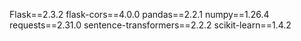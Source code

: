 Flask==2.3.2
flask-cors==4.0.0
pandas==2.2.1
numpy==1.26.4
requests==2.31.0
sentence-transformers==2.2.2
scikit-learn==1.4.2
